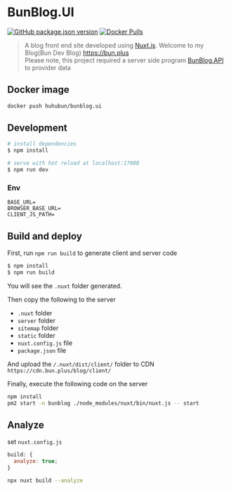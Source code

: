 # BunBlog.UI

[![GitHub package.json version](https://img.shields.io/github/package-json/v/huhubun/BunBlog.UI)](https://github.com/huhubun/BunBlog.UI)
[![Docker Pulls](https://img.shields.io/docker/pulls/huhubun/bunblog.ui)](https://hub.docker.com/r/huhubun/bunblog.ui)

> A blog front end site developed using [Nuxt.js](https://nuxtjs.org). Welcome to my Blog(Bun Dev Blog) https://bun.plus  
> Please note, this project required a server side program [BunBlog.API](https://github.com/huhubun/BunBlog.API)  to provider data

## Docker image

```bash
docker push huhubun/bunblog.ui
```

## Development

```bash
# install dependencies
$ npm install

# serve with hot reload at localhost:17088
$ npm run dev
```

### Env

```
BASE_URL=
BROWSER_BASE_URL=
CLIENT_JS_PATH=
```

## Build and deploy

First, run `npm run build` to generate client and server code

```bash
$ npm install
$ npm run build
```

You will see the `.nuxt` folder generated.

Then copy the following to the server

- `.nuxt` folder
- `server` folder
- `sitemap` folder
- `static` folder
- `nuxt.config.js` file
- `package.json` file

And upload the `/.nuxt/dist/client/` folder to CDN `https://cdn.bun.plus/blog/client/`

Finally, execute the following code on the server

```bash
npm install
pm2 start -n bunblog ./node_modules/nuxt/bin/nuxt.js -- start
```

## Analyze

set `nuxt.config.js`

```javascript
build: {
  analyze: true;
}
```

```bash
npx nuxt build --analyze
```
